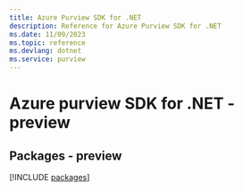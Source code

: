 ```yaml
---
title: Azure Purview SDK for .NET
description: Reference for Azure Purview SDK for .NET
ms.date: 11/09/2023
ms.topic: reference
ms.devlang: dotnet
ms.service: purview
---
```

# Azure purview SDK for .NET - preview
## Packages - preview
[!INCLUDE [packages](purview-index.md)]